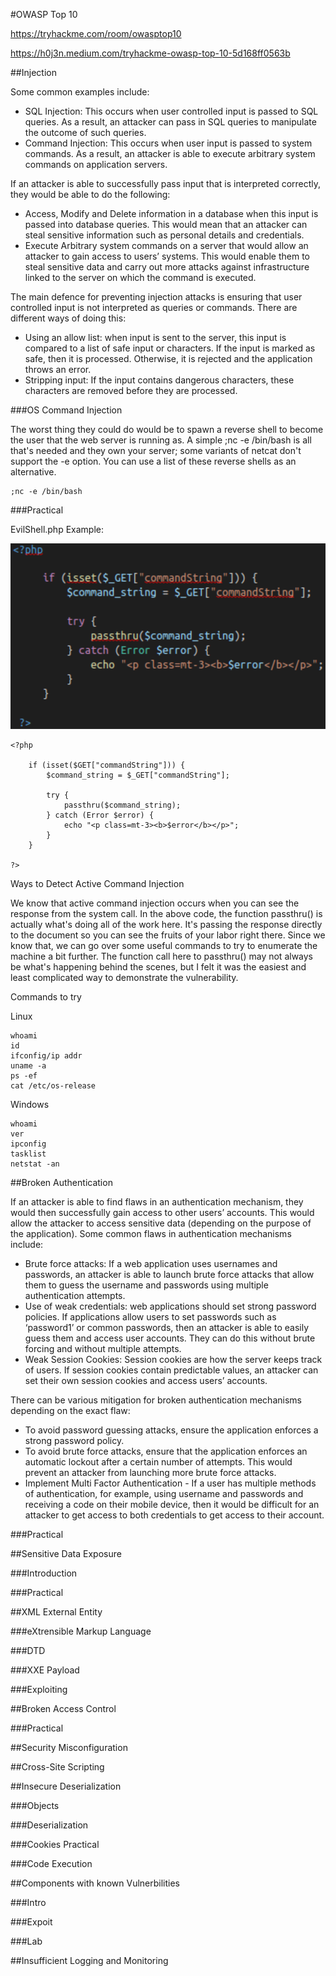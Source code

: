 #OWASP Top 10

https://tryhackme.com/room/owasptop10

https://h0j3n.medium.com/tryhackme-owasp-top-10-5d168ff0563b

##Injection

Some common examples include:
- SQL Injection: This occurs when user controlled input is passed to SQL queries. As a result, an attacker can pass in SQL queries to manipulate the outcome of such queries. 
- Command Injection: This occurs when user input is passed to system commands. As a result, an attacker is able to execute arbitrary system commands on application servers.

If an attacker is able to successfully pass input that is interpreted correctly, they would be able to do the following:
- Access, Modify and Delete information in a database when this input is passed into database queries. This would mean that an attacker can steal sensitive information such as personal details and credentials.
- Execute Arbitrary system commands on a server that would allow an attacker to gain access to users’ systems. This would enable them to steal sensitive data and carry out more attacks against infrastructure linked to the server on which the command is executed.

The main defence for preventing injection attacks is ensuring that user controlled input is not interpreted as queries or commands. There are different ways of doing this:
- Using an allow list: when input is sent to the server, this input is compared to a list of safe input or characters. If the input is marked as safe, then it is processed. Otherwise, it is rejected and the application throws an error.
- Stripping input: If the input contains dangerous characters, these characters are removed before they are processed.

###OS Command Injection

The worst thing they could do would be to spawn a reverse shell to become the user that the web server is running as.  A simple ;nc -e /bin/bash is all that's needed and they own your server; some variants of netcat don't support the -e option. You can use a list of these reverse shells as an alternative. 

    ;nc -e /bin/bash



###Practical

EvilShell.php Example:

![](../img/2021-01-02_22-16-19.png)

    <?php
        
        if (isset($GET["commandString"])) {
            $command_string = $_GET["commandString"];
            
            try {
                passthru($command_string);
            } catch (Error $error) {
                echo "<p class=mt-3><b>$error</b></p>";
            }
        }
    
    ?>

Ways to Detect Active Command Injection

We know that active command injection occurs when you can see the response from the system call.  In the above code, the function passthru() is actually what's doing all of the work here.  It's passing the response directly to the document so you can see the fruits of your labor right there.  Since we know that, we can go over some useful commands to try to enumerate the machine a bit further.  The function call here to passthru() may not always be what's happening behind the scenes, but I felt it was the easiest and least complicated way to demonstrate the vulnerability.  

Commands to try

Linux

    whoami
    id
    ifconfig/ip addr
    uname -a
    ps -ef
    cat /etc/os-release

Windows

    whoami
    ver
    ipconfig
    tasklist
    netstat -an

##Broken Authentication

If an attacker is able to find flaws in an authentication mechanism, they would then successfully gain access to other users’ accounts. This would allow the attacker to access sensitive data (depending on the purpose of the application). Some common flaws in authentication mechanisms include:

- Brute force attacks: If a web application uses usernames and passwords, an attacker is able to launch brute force attacks that allow them to guess the username and passwords using multiple authentication attempts. 
- Use of weak credentials: web applications should set strong password policies. If applications allow users to set passwords such as ‘password1’ or common passwords, then an attacker is able to easily guess them and access user accounts. They can do this without brute forcing and without multiple attempts.
- Weak Session Cookies: Session cookies are how the server keeps track of users. If session cookies contain predictable values, an attacker can set their own session cookies and access users’ accounts. 

There can be various mitigation for broken authentication mechanisms depending on the exact flaw:

- To avoid password guessing attacks, ensure the application enforces a strong password policy. 
- To avoid brute force attacks, ensure that the application enforces an automatic lockout after a certain number of attempts. This would prevent an attacker from launching more brute force attacks.
- Implement Multi Factor Authentication - If a user has multiple methods of authentication, for example, using username and passwords and receiving a code on their mobile device, then it would be difficult for an attacker to get access to both credentials to get access to their account.


###Practical

##Sensitive Data Exposure

###Introduction

###Practical

##XML External Entity

###eXtrensible Markup Language

###DTD

###XXE Payload

###Exploiting

##Broken Access Control

###Practical

##Security Misconfiguration

##Cross-Site Scripting

##Insecure Deserialization

###Objects

###Deserialization

###Cookies Practical

###Code Execution

##Components with known Vulnerbilities

###Intro

###Expoit

###Lab

##Insufficient Logging and Monitoring